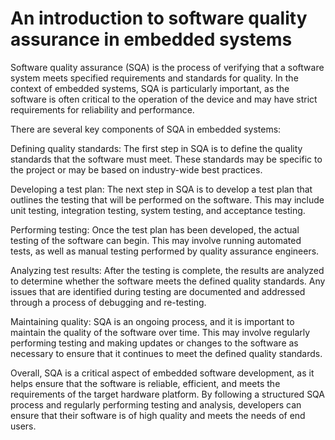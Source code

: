 # An introduction to software quality assurance in embedded systems

Software quality assurance (SQA) is the process of verifying that a software system meets specified requirements and standards for quality. In the context of embedded systems, SQA is particularly important, as the software is often critical to the operation of the device and may have strict requirements for reliability and performance.

There are several key components of SQA in embedded systems:

Defining quality standards: The first step in SQA is to define the quality standards that the software must meet. These standards may be specific to the project or may be based on industry-wide best practices.

Developing a test plan: The next step in SQA is to develop a test plan that outlines the testing that will be performed on the software. This may include unit testing, integration testing, system testing, and acceptance testing.

Performing testing: Once the test plan has been developed, the actual testing of the software can begin. This may involve running automated tests, as well as manual testing performed by quality assurance engineers.

Analyzing test results: After the testing is complete, the results are analyzed to determine whether the software meets the defined quality standards. Any issues that are identified during testing are documented and addressed through a process of debugging and re-testing.

Maintaining quality: SQA is an ongoing process, and it is important to maintain the quality of the software over time. This may involve regularly performing testing and making updates or changes to the software as necessary to ensure that it continues to meet the defined quality standards.

Overall, SQA is a critical aspect of embedded software development, as it helps ensure that the software is reliable, efficient, and meets the requirements of the target hardware platform. By following a structured SQA process and regularly performing testing and analysis, developers can ensure that their software is of high quality and meets the needs of end users.